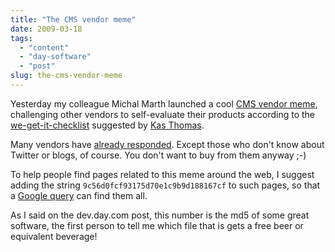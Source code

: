 ```yaml
---
title: "The CMS vendor meme"
date: 2009-03-18
tags: 
  - "content"
  - "day-software"
  - "post"
slug: the-cms-vendor-meme
---
```


Yesterday my colleague Michal Marth launched a cool [CMS vendor meme](http://dev.day.com/microsling/content/blogs/main/cmsvendormeme.html), challenging other vendors to self-evaluate their products according to the [we-get-it-checklist](http://www.cmswatch.com/Trends/1518-A-reality-checklist-for-vendors) suggested by [Kas Thomas](http://www.cmswatch.com/Analyst/23-Thomas).

Many vendors have [already responded](http://jonontech.wordpress.com/2009/03/17/celebrity-cms-deathmatch/). Except those who don't know about Twitter or blogs, of course. You don't want to buy from them anyway ;-)

To help people find pages related to this meme around the web, I suggest adding the string `9c56d0fcf93175d70e1c9b9d188167cf` to such pages, so that a [Google query](http://www.google.com/search?hl=en&q=9c56d0fcf93175d70e1c9b9d188167cf) can find them all.

As I said on the dev.day.com post, this number is the md5 of some great software, the first person to tell me which file that is gets a free beer or equivalent beverage!
